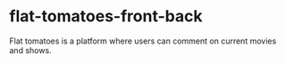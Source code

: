 # flat-tomatoes-front-back
Flat tomatoes is a platform where users can comment on current movies and shows.
